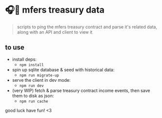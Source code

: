 # 🎧🏦 mfers treasury data

> scripts to ping the mfers treasury contract and parse it's related data, along with an API and client to view it

## to use

- install deps:
  - `npm install`
- spin up sqlite database & seed with historical data:
  - `npm run migrate-up`
- serve the client in dev mode:
  - `npm run dev`
- (very WIP) fetch & parse treasury contract income events, then save them to disk as json:
  - `npm run cache`

good luck have fun! <3
